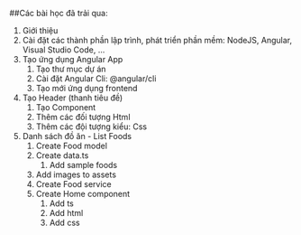 ##Các bài học đã trải qua:
1. Giới thiệu
2. Cài đặt các thành phần lập trình, phát triển phần mềm: NodeJS, Angular, Visual Studio Code, ...
3. Tạo ứng dụng Angular App
    1. Tạo thư mục dự án
    2. Cài đặt Angular Cli: @angular/cli
    3. Tạo mới ứng dụng frontend
4. Tạo Header (thanh tiêu đề)
    1. Tạo Component
    2. Thêm các đối tượng Html
    3. Thêm các đội tượng kiểu: Css
5. Danh sách đồ ăn - List Foods
    1. Create Food model
    2. Create data.ts
        1. Add sample foods
    3. Add images to assets
    4. Create Food service
    5. Create Home component
        1. Add ts
        2. Add html
        3. Add css